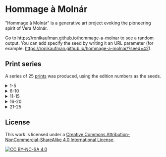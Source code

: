 # Hommage à Molnár

"Hommage à Molnár" is a generative art project evoking the pioneering spirit of Vera Molnár.

Go to https://ronikaufman.github.io/hommage-a-molnar to see a random output. You can add specify the seed by writing it an URL parameter (for example: https://ronikaufman.github.io/hommage-a-molnar/?seed=42).

## Print series

A series of 25 [prints](./prints) was produced, using the edition numbers as the seeds.

<details>
<summary>1-5</summary>
<img src="./prints/hommage-a-molnar-01.png" width="620"/>
<img src="./prints/hommage-a-molnar-02.png" width="620"/>
<img src="./prints/hommage-a-molnar-03.png" width="620"/>
<img src="./prints/hommage-a-molnar-04.png" width="620"/>
<img src="./prints/hommage-a-molnar-05.png" width="620"/>
</details>

<details>
<summary>6-10</summary>
<img src="./prints/hommage-a-molnar-06.png" width="200"/>
</details>

<details>
<summary>11-15</summary>
<img src="./prints/hommage-a-molnar-11.png" width="200"/>
</details>

<details>
<summary>16-20</summary>
<img src="./prints/hommage-a-molnar-16.png" width="200"/>
</details>

<details>
<summary>21-25</summary>
<img src="./prints/hommage-a-molnar-21.png" width="200"/>
</details>

## License

This work is licensed under a
[Creative Commons Attribution-NonCommercial-ShareAlike 4.0 International License][cc-by-nc-sa].

[![CC BY-NC-SA 4.0][cc-by-nc-sa-image]][cc-by-nc-sa]

[cc-by-nc-sa]: http://creativecommons.org/licenses/by-nc-sa/4.0/
[cc-by-nc-sa-image]: https://licensebuttons.net/l/by-nc-sa/4.0/88x31.png
